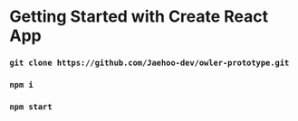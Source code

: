 # Getting Started with Create React App

### `git clone https://github.com/Jaehoo-dev/owler-prototype.git`

### `npm i`

### `npm start`
